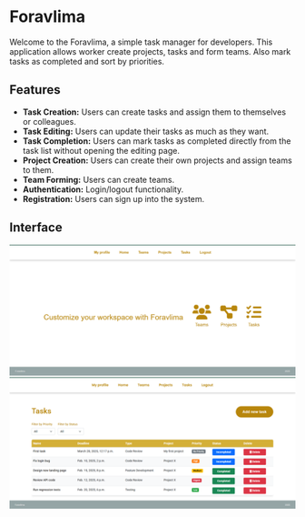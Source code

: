 # Foravlima

Welcome to the Foravlima, a simple task manager for developers. This application allows worker create projects, tasks and form teams. Also mark tasks as completed and sort by priorities.

## Features

- **Task Creation:** Users can create tasks and assign them to themselves or colleagues.
- **Task Editing:** Users can update their tasks as much as they want.
- **Task Completion:** Users can mark tasks as completed directly from the task list without opening the editing page.
- **Project Creation:** Users can create their own projects and assign teams to them.
- **Team Forming:** Users can create teams.
- **Authentication:** Login/logout functionality.
- **Registration:** Users can sign up into the system.

## Interface

![img.png](img.png)
![img_1.png](img_1.png)
